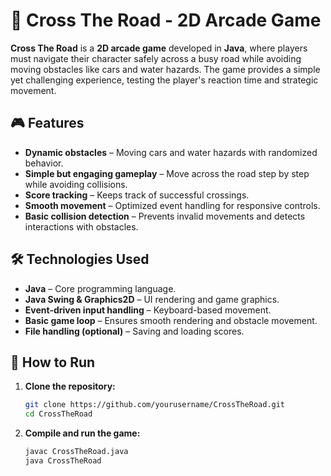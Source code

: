 # 🏁 Cross The Road - 2D Arcade Game

**Cross The Road** is a **2D arcade game** developed in **Java**, where players must navigate their character safely across a busy road while avoiding moving obstacles like cars and water hazards. The game provides a simple yet challenging experience, testing the player's reaction time and strategic movement.

## 🎮 Features
- **Dynamic obstacles** – Moving cars and water hazards with randomized behavior.
- **Simple but engaging gameplay** – Move across the road step by step while avoiding collisions.
- **Score tracking** – Keeps track of successful crossings.
- **Smooth movement** – Optimized event handling for responsive controls.
- **Basic collision detection** – Prevents invalid movements and detects interactions with obstacles.

## 🛠️ Technologies Used
- **Java** – Core programming language.
- **Java Swing & Graphics2D** – UI rendering and game graphics.
- **Event-driven input handling** – Keyboard-based movement.
- **Basic game loop** – Ensures smooth rendering and obstacle movement.
- **File handling (optional)** – Saving and loading scores.

## 🚀 How to Run
1. **Clone the repository:**
   ```bash
   git clone https://github.com/yourusername/CrossTheRoad.git
   cd CrossTheRoad
2. **Compile and run the game:**
   ```bash
   javac CrossTheRoad.java
   java CrossTheRoad

